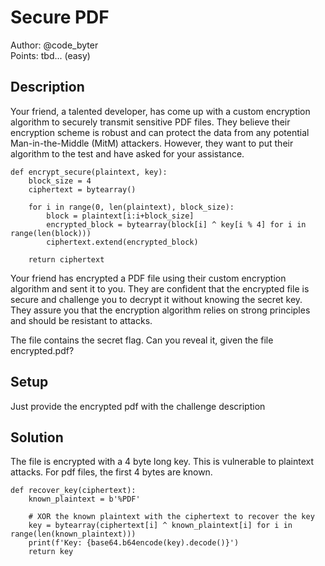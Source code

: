 # Secure PDF

Author: @code_byter \
Points: tbd... (easy)

## Description

Your friend, a talented developer, has come up with a custom encryption algorithm to securely transmit sensitive PDF files. They believe their encryption scheme is robust and can protect the data from any potential Man-in-the-Middle (MitM) attackers. However, they want to put their algorithm to the test and have asked for your assistance.

    def encrypt_secure(plaintext, key):
        block_size = 4
        ciphertext = bytearray()

        for i in range(0, len(plaintext), block_size):
            block = plaintext[i:i+block_size]
            encrypted_block = bytearray(block[i] ^ key[i % 4] for i in range(len(block)))
            ciphertext.extend(encrypted_block)

        return ciphertext

Your friend has encrypted a PDF file using their custom encryption algorithm and sent it to you. They are confident that the encrypted file is secure and challenge you to decrypt it without knowing the secret key. They assure you that the encryption algorithm relies on strong principles and should be resistant to attacks.

The file contains the secret flag. Can you reveal it, given the file encrypted.pdf?

## Setup

Just provide the encrypted pdf with the challenge description

## Solution

The file is encrypted with a 4 byte long key. This is vulnerable to plaintext attacks.
For pdf files, the first 4 bytes are known.

    def recover_key(ciphertext):
        known_plaintext = b'%PDF'

        # XOR the known plaintext with the ciphertext to recover the key
        key = bytearray(ciphertext[i] ^ known_plaintext[i] for i in range(len(known_plaintext)))
        print(f'Key: {base64.b64encode(key).decode()}')
        return key
